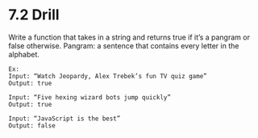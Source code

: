 # 7.2 Drill

Write a function that takes in a string and returns true if it’s a pangram or false otherwise.
Pangram: a sentence that contains every letter in the alphabet.

```
Ex:
Input: “Watch Jeopardy, Alex Trebek’s fun TV quiz game”
Output: true

Input: “Five hexing wizard bots jump quickly”
Output: true

Input: “JavaScript is the best”
Output: false
```

